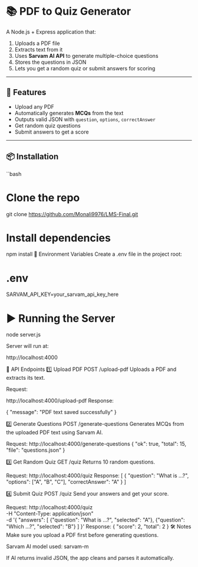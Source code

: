 # 📚 PDF to Quiz Generator

A Node.js + Express application that:
1. Uploads a PDF file
2. Extracts text from it
3. Uses **Sarvam AI API** to generate multiple-choice questions
4. Stores the questions in JSON
5. Lets you get a random quiz or submit answers for scoring

---

## 🚀 Features
- Upload any PDF
- Automatically generates **MCQs** from the text
- Outputs valid JSON with `question`, `options`, `correctAnswer`
- Get random quiz questions
- Submit answers to get a score

---

## 📦 Installation

``bash
# Clone the repo
git clone https://github.com/Monali9976/LMS-Final.git

# Install dependencies
npm install
🔑 Environment Variables
Create a .env file in the project root:

# .env
SARVAM_API_KEY=your_sarvam_api_key_here

# ▶️ Running the Server
node server.js

Server will run at:

http://localhost:4000

📌 API Endpoints
1️⃣ Upload PDF
POST /upload-pdf
Uploads a PDF and extracts its text.

Request:

http://localhost:4000/upload-pdf
Response:

{
  "message": "PDF text saved successfully"
}

2️⃣ Generate Questions
POST /generate-questions
Generates MCQs from the uploaded PDF text using Sarvam AI.

Request:
http://localhost:4000/generate-questions
{
  "ok": true,
  "total": 15,
  "file": "questions.json"
}

3️⃣ Get Random Quiz
GET /quiz
Returns 10 random questions.

Request:
http://localhost:4000/quiz
Response:
[
  {
    "question": "What is ...?",
    "options": ["A", "B", "C"],
    "correctAnswer": "A"
  }
]

4️⃣ Submit Quiz
POST /quiz
Send your answers and get your score.

Request:
http://localhost:4000/quiz \
-H "Content-Type: application/json" \
-d '{
  "answers": [
    {"question": "What is ...?", "selected": "A"},
    {"question": "Which ...?", "selected": "B"}
  ]
}'
Response:
{
  "score": 2,
  "total": 2
}
🛠 Notes
Make sure you upload a PDF first before generating questions.

Sarvam AI model used: sarvam-m

If AI returns invalid JSON, the app cleans and parses it automatically.

